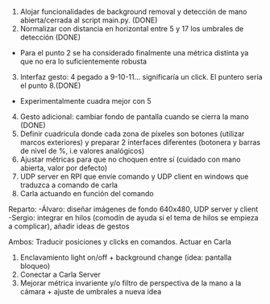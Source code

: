 1) Alojar funcionalidades de background removal y detección de mano abierta/cerrada al script main.py. (DONE)
2) Normalizar con distancia en horizontal entre 5 y 17 los umbrales de detección (DONE)
* Para el punto 2 se ha considerado finalmente una métrica distinta ya que no era lo suficientemente robusta
3) Interfaz gesto: 4 pegado a 9-10-11... significaría un click. El puntero sería el punto 8.(DONE)
* Experimentalmente cuadra mejor con 5
4) Gesto adicional: cambiar fondo de pantalla cuando se cierra la mano (DONE)
5) Definir cuadricula donde cada zona de píxeles son botones (utilizar marcos exteriores) y preparar 2 interfaces diferentes (botonera y barras de nivel de %, i.e valores analógicos)
5) Ajustar métricas para que no choquen entre sí (cuidado con mano abierta, valor por defecto)
5) UDP server en RPI que envíe comando y UDP client en windows que traduzca a comando de carla
6) Carla actuando en función del comando

Reparto:
-Álvaro: diseñar imágenes de fondo 640x480, UDP server y client
-Sergio: integrar en hilos (comodín de ayuda si el tema de hilos se empieza a complicar), añadir ideas de gestos

Ambos: Traducir posiciones y clicks en comandos. Actuar en Carla

1) Enclavamiento light on/off + background change (idea: pantalla bloqueo)
2) Conectar a Carla Server
3) Mejorar métrica invariente y/o filtro de perspectiva de la mano a la cámara + ajuste de umbrales a nueva idea
